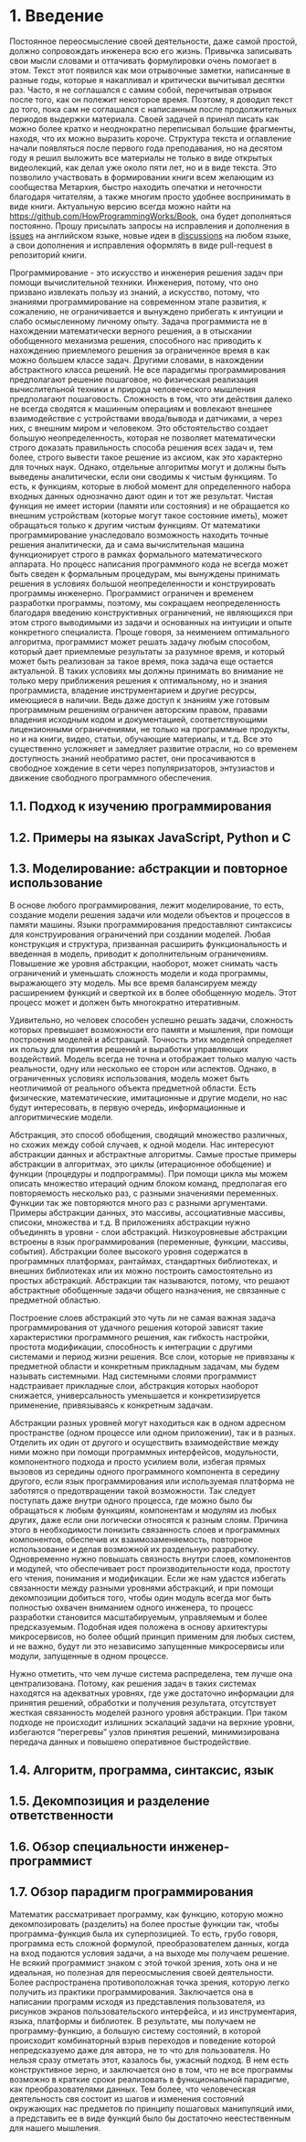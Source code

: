 # 1. Введение

Постоянное переосмысление своей деятельности, даже самой простой, должно сопровождать инженера всю его жизнь. Привычка записывать свои мысли словами и оттачивать формулировки очень помогает в этом. Текст этот появился как мои отрывочные заметки, написанные в разные годы, которые я накапливал и критически вычитывал десятки раз. Часто, я не соглашался с самим собой, перечитывая отрывок после того, как он полежит некоторое время. Поэтому, я доводил текст до того, пока сам не соглашался с написанным после продолжительных периодов выдержки материала. Своей задачей я принял писать как можно более кратко и неоднократно переписывал большие фрагменты, находя, что их можно выразить короче. Структура текста и оглавление начали появляться после первого года преподавания, но на десятом году я решил выложить все материалы не только в виде открытых видеолекций, как делал уже около пяти лет, но и в виде текста. Это позволило участвовать в формировании книги всем желающим из сообщества Метархия, быстро находить опечатки и неточности благодаря читателям, а также многим просто удобнее воспринимать в виде книги. Актуальную версию всегда можно найти на https://github.com/HowProgrammingWorks/Book, она будет дополняться постоянно. Прошу присылать запросы на исправления и дополнения в [issues](https://github.com/HowProgrammingWorks/Book/issues) на английском языке, новые идеи в [discussions](https://github.com/HowProgrammingWorks/Book/discussions) на любом языке, а свои дополнения и исправления оформлять в виде pull-request в репозиторий книги.

Программирование - это искусство и инженерия решения задач при помощи вычислительной техники. Инженерия, потому, что оно призвано извлекать пользу из знаний, а искусство, потому, что знаниями программирование на современном этапе развития, к сожалению, не ограничивается и вынуждено прибегать к интуиции и слабо осмысленному личному опыту. Задача программиста не в нахождении математически верного решения, а в отыскании обобщенного механизма решения, способного нас приводить к нахождению приемлемого решения за ограниченное время в как можно большем классе задач. Другими словами, в нахождении абстрактного класса решений. Не все парадигмы программирования предполагают решение пошаговое, но физическая реализация вычислительной техники и природа человеческого мышления предполагают пошаговость. Сложность в том, что эти действия далеко не всегда сводятся к машинным операциям и вовлекают внешнее взаимодействие с устройствами ввода/вывода и датчиками, а через них, с внешним миром и человеком. Это обстоятельство создает большую неопределенность, которая не позволяет математически строго доказать правильность способа решения всех задач и, тем более, строго вывести такое решение из аксиом, как это характерно для точных наук. Однако, отдельные алгоритмы могут и должны быть выведены аналитически, если они сводимы к чистым функциям. То есть, к функциям, которые в любой момент для определенного набора входных данных однозначно дают один и тот же результат. Чистая функция не имеет истории (памяти или состояния) и не обращается ко внешним устройствам (которые могут такое состояние иметь), может обращаться только к другим чистым функциям. От математики программирование унаследовало возможность находить точные решения аналитически, да и сама вычислительная машина функционирует строго в рамках формального математического аппарата. Но процесс написания программного кода не всегда может быть сведен к формальным процедурам, мы вынуждены принимать решения в условиях большой неопределенности и конструировать программы инженерно. Программист ограничен и временем разработки программы, поэтому, мы сокращаем неопределенность благодаря введению конструктивных ограничений, не являющихся при этом строго выводимыми из задачи и основанных на интуиции и опыте конкретного специалиста. Проще говоря, за неимением оптимального алгоритма, программист может решать задачу любым способом, который дает приемлемые результаты за разумное время, и который может быть реализован за такое время, пока задача еще остается актуальной. В таких условиях мы должны принимать во внимание не только меру приближения решения к оптимальному, но и знания программиста, владение инструментарием и другие ресурсы, имеющиеся в наличии. Ведь даже доступ к знаниям уже готовым программным решениям ограничен авторским правом, правами владения исходным кодом и документацией, соответствующими лицензионными ограничениями, не только на программные продукты, но и на книги, видео, статьи, обучающие материалы, и т.д. Все это существенно усложняет и замедляет развитие отрасли, но со временем доступность знаний необратимо растет, они просачиваются в свободное хождение в сети через популяризаторов, энтузиастов и движение свободного программного обеспечения.

## 1.1. Подход к изучению программирования

## 1.2. Примеры на языках JavaScript, Python и C

## 1.3. Моделирование: абстракции и повторное использование

В основе любого программирования, лежит моделирование, то есть, создание модели решения задачи или модели объектов и процессов в памяти машины. Языки программирования предоставляют синтаксисы для конструирования ограничений при создании моделей. Любая конструкция и структура, призванная расширить функциональность и введенная в модель, приводит к дополнительным ограничениям. Повышение же уровня абстракции, наоборот, может снимать часть ограничений и уменьшать сложность модели и кода программы, выражающего эту модель. Мы все время балансируем между расширением функций и сверткой их в более обобщенную модель. Этот процесс может и должен быть многократно итеративным.

Удивительно, но человек способен успешно решать задачи, сложность которых превышает возможности его памяти и мышления, при помощи построения моделей и абстракций. Точность этих моделей определяет их пользу для принятия решений и выработки управляющих воздействий. Модель всегда не точна и отображает только малую часть реальности, одну или несколько ее сторон или аспектов. Однако, в ограниченных условиях использования, модель может быть неотличимой от реального объекта предметной области. Есть физические, математические, имитационные и другие модели, но нас будут интересовать, в первую очередь, информационные и алгоритмические модели.

Абстракция, это способ обобщения, сводящий множество различных, но схожих между собой случаев, к одной модели. Нас интересуют абстракции данных и абстрактные алгоритмы. Самые простые примеры абстракции в алгоритмах, это циклы (итерационное обобщение) и функции (процедуры и подпрограммы). При помощи цикла мы можем описать множество итераций одним блоком команд, предполагая его повторяемость несколько раз, с разными значениями переменных. Функции так же повторяются много раз с разными аргументами. Примеры абстракции данных, это массивы, ассоциативные массивы, списоки, множества и т.д. В приложениях абстракции нужно объединять в уровни - слои абстракций. Низкоуровневые абстракции встроены в язык программирования (переменные, функции, массивы, события). Абстракции более высокого уровня содержатся в программных платформах, рантаймах, стандартных библиотеках, и внешних библиотеках или их можно построить самостоятельно из простых абстракций. Абстракции так называются, потому, что решают абстрактные обобщенные задачи общего назначения, не связанные с предметной областью.

Построение слоев абстракций это чуть ли не самая важная задача программирования от удачного решения которой зависят такие характеристики программного решения, как гибкость настройки, простота модификации, способность к интеграции с другими системами и период жизни решения. Все слои, которые не привязаны к предметной области и конкретным прикладным задачам, мы будем называть системными. Над системными слоями программист надстраивает прикладные слои, абстракция которых наоборот снижается, универсальность уменьшается и конкретизируется применение, привязываясь к конкретным задачам.

Абстракции разных уровней могут находиться как в одном адресном пространстве (одном процессе или одном приложении), так и в разных. Отделить их один от другого и осуществить взаимодействие между ними можно при помощи программных интерфейсов, модульности, компонентного подхода и просто усилием воли, избегая прямых вызовов из середины одного программного компонента в середину другого, если язык программирования или используемая платформа не заботятся о предотвращении такой возможности. Так следует поступать даже внутри одного процесса, где можно было бы обращаться к любым функциям, компонентам и модулям из любых других, даже если они логически относятся к разным слоям. Причина этого в необходимости понизить связанность слоев и программных компонентов, обеспечив их взаимозаменяемость, повторное использование и делая возможной их раздельную разработку. Одновременно нужно повышать связность внутри слоев, компонентов и модулей, что обеспечивает рост производительности кода, простоту его чтения, понимания и модификации. Если же нам удастся избегать связанности между разными уровнями абстракций, и при помощи декомпозиции добиться того, чтобы один модуль всегда мог быть полностью охвачен вниманием одного инженера, то процесс разработки становится масштабируемым, управляемым и более предсказуемым. Подобная идея положена в основу архитектуры микросервисов, но более общий принцип применим для любых систем, и не важно, будут ли это независимо запущенные микросервисы или модули, запущенные в одном процессе.

Нужно отметить, что чем лучше система распределена, тем лучше она централизована. Потому, как решения задач в таких системах находятся на адекватных уровнях, где уже достаточно информации для принятия решений, обработки и получения результата, отсутствует жесткая связанность моделей разного уровня абстракции. При таком подходе не происходит излишних эскалаций задачи на верхние уровни, избегаются “перегревы” узлов принятия решений, минимизирована передача данных и повышено оперативное быстродействие.

## 1.4. Алгоритм, программа, синтаксис, язык

## 1.5. Декомпозиция и разделение ответственности

## 1.6. Обзор специальности инженер-программист

## 1.7. Обзор парадигм программирования

Математик рассматривает программу, как функцию, которую можно декомпозировать (разделить) на более простые функции так, чтобы программа-функция была их суперпозицией. То есть, грубо говоря, программа есть сложной формулой, преобразователем данных, когда на вход подаются условия задачи, а на выходе мы получаем решение. Не всякий программист знаком с этой точкой зрения, хоть она и не идеальная, но полезная для переосмысления своей деятельности. Более распространена противоположная точка зрения, которую легко получить из практики программирования. Заключается она в написании программ исходя из представления пользователя, из рисунков экранов пользовательского интерфейса, и из инструментария, языка, платформы и библиотек. В результате, мы получаем не программу-функцию, а большую систему состояний, в которой происходит комбинаторный взрыв переходов и поведение которой непредсказуемо даже для автора, не то что для пользователя. Но нельзя сразу отметать этот, казалось бы, ужасный подход. В нем есть конструктивное зерно, и заключается оно в том, что не все программы возможно в краткие сроки реализовать в функциональной парадигме, как преобразователями данных. Тем более, что человеческая деятельность свя состоит из шагов и изменения состояний окружающих нас предметов по принципу пошаговых манипуляций ими, а представить ее в виде функций было бы достаточно неестественным для нашего мышления.

